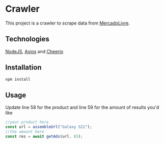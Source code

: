 # Crawler

This project is a crawler to scrape data from [MercadoLivre](https://www.mercadolivre.com.br/).

## Technologies

[NodeJS](https://nodejs.org/), [Axios](https://www.npmjs.com/package/axios) and [Cheerio](https://www.npmjs.com/package/cheerio)

## Installation
```bash
npm install
```

## Usage

Update line 58 for the product and line 59 for the amount of results you'd like

```javascript
//your product here
const url = assembleUrl("Galaxy S21");
//the amount here
const res = await getAds(url, 65);
```
